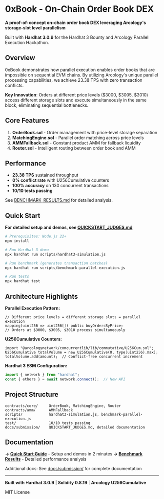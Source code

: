 # 0xBook - On-Chain Order Book DEX

**A proof-of-concept on-chain order book DEX leveraging Arcology's storage-slot level parallelism**

Built with **Hardhat 3.0.9** for the Hardhat 3 Bounty and Arcology Parallel Execution Hackathon.

## Overview

0xBook demonstrates how parallel execution enables order books that are impossible on sequential EVM chains. By utilizing Arcology's unique parallel processing capabilities, we achieve 23.38 TPS with zero transaction conflicts.

**Key Innovation:** Orders at different price levels ($3000, $3005, $3010) access different storage slots and execute simultaneously in the same block, eliminating sequential bottlenecks.

## Core Features

1. **OrderBook.sol** - Order management with price-level storage separation
2. **MatchingEngine.sol** - Parallel order matching across price levels
3. **AMMFallback.sol** - Constant product AMM for fallback liquidity
4. **Router.sol** - Intelligent routing between order book and AMM

## Performance

- **23.38 TPS** sustained throughput
- **0% conflict rate** with U256Cumulative counters
- **100% accuracy** on 130 concurrent transactions
- **10/10 tests passing**

See [BENCHMARK_RESULTS.md](BENCHMARK_RESULTS.md) for detailed analysis.

## Quick Start

**For detailed setup and demos, see [QUICKSTART_JUDGES.md](docs/submission/QUICKSTART_JUDGES.md)**

```bash
# Prerequisites: Node.js 22+
npm install

# Run Hardhat 3 demo
npx hardhat run scripts/hardhat3-simulation.js

# Run benchmark (generates transaction batches)
npx hardhat run scripts/benchmark-parallel-execution.js

# Run tests
npx hardhat test
```

## Architecture Highlights

**Parallel Execution Pattern:**
```solidity
// Different price levels = different storage slots = parallel execution
mapping(uint256 => uint256[]) public buyOrdersByPrice;
// Orders at $3000, $3005, $3010 process simultaneously
```

**U256Cumulative Counters:**
```solidity
import "@arcologynetwork/concurrentlib/lib/commutative/U256Cum.sol";
U256Cumulative totalVolume = new U256Cumulative(0, type(uint256).max);
totalVolume.add(amount);  // Conflict-free concurrent increment
```

**Hardhat 3 ESM Configuration:**
```javascript
import { network } from "hardhat";
const { ethers } = await network.connect();  // New API
```

## Project Structure

```
contracts/core/     OrderBook, MatchingEngine, Router
contracts/amm/      AMMFallback
scripts/            hardhat3-simulation.js, benchmark-parallel-execution.js
test/               10/10 tests passing
docs/submission/    QUICKSTART_JUDGES.md, detailed documentation
```

## Documentation

**→ [Quick Start Guide](docs/submission/QUICKSTART_JUDGES.md)** - Setup and demos in 2 minutes
**→ [Benchmark Results](BENCHMARK_RESULTS.md)** - Detailed performance analysis

Additional docs: See [docs/submission/](docs/submission/) for complete documentation

---

**Built with Hardhat 3.0.9** | **Solidity 0.8.19** | **Arcology U256Cumulative**

MIT License
